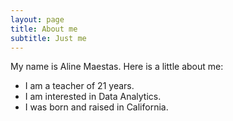 ```yaml
---
layout: page
title: About me
subtitle: Just me
---
```


My name is Aline Maestas. Here is a little about me:

- I am a teacher of 21 years.
- I am interested in Data Analytics.
- I was born and raised in California.



